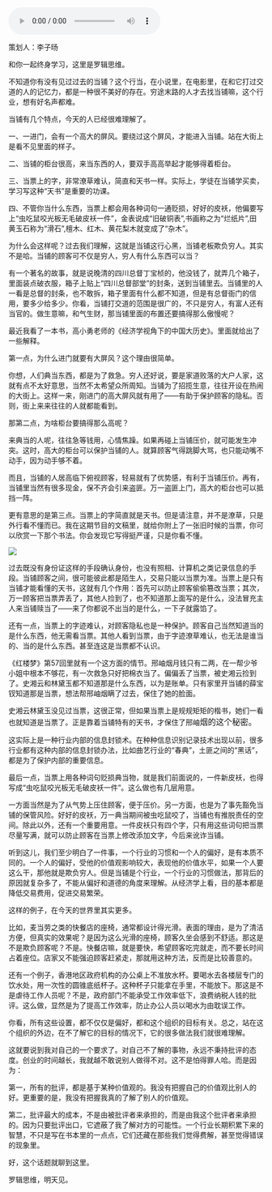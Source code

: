 <audio src="http://igetoss.cdn.igetget.com/mp3/201810/07/201810071857068406043583.mp3" controls="controls">您的浏览器不支持 audio 标签。</audio><p>策划人：李子旸</p><p>和你一起终身学习，这里是罗辑思维。</p><p>不知道你有没有见过过去的当铺？这个行当，在小说里，在电影里，在和它打过交道的人的记忆力，都是一种很不美好的存在。穷途末路的人才去找当铺嘛，这个行业，想有好名声都难。</p><p>当铺有几个特点，今天的人已经很难理解了。</p><p>一、一进门，会有一个高大的屏风。要绕过这个屏风，才能进入当铺。站在大街上是看不见里面的样子。</p><p>二、当铺的柜台很高，来当东西的人，要双手高高举起才能够得着柜台。</p><p>三、当票上的字，非常潦草难认，简直和天书一样。实际上，学徒在当铺学买卖，学习写这种“天书”是重要的功课。</p><p>四、不管你当什么东西，当票上都会用各种词句一通贬损，好好的皮袄，他偏要写上“虫吃鼠咬光板无毛破皮袄一件”，金表说成“旧破铜表”,书画称之为“烂纸片”,田黄玉石称为“滑石”,檀木、红木、黄花梨木就变成了“杂木”。</p><p>为什么会这样呢？过去我们理解，这就是当铺这行心黑，当铺老板欺负穷人。其实不是哈。当铺的顾客可不仅是穷人，穷人有什么东西可以当？</p><p>有一个著名的故事，就是说晚清的四川总督丁宝桢的，他没钱了，就弄几个箱子，里面装点破衣服，箱子上贴上“四川总督部堂”的封条，送到当铺里去。当铺里的人一看是总督的封条，也不敢拆，箱子里面有什么都不知道，但是有总督衙门的信用，要多少给多少。你看，当铺打交道的范围是很广的，不只是穷人，有富人还有当官的。做生意嘛，和气生财，那当铺里面的布置还要搞得那么傲慢呢？</p><p>最近我看了一本书，高小勇老师的《经济学视角下的中国大历史》。里面就给出了一些解释。</p><p>第一点，为什么进门就要有大屏风？这个理由很简单。</p><p>你想，人们典当东西，都是为了救急。穷人还好说，要是家道败落的大户人家，这就有点不太好意思，当然不太希望众所周知。当铺为了招揽生意，往往开设在热闹的大街上。这样一来，刚进门的高大屏风就有用了——有助于保护顾客的隐私。否则，街上来来往往的人就都能看到。</p><p>那第二点，为啥柜台要搞得那么高呢？</p><p>来典当的人呢，往往急等钱用，心情焦躁。如果再碰上当铺压价，就可能发生冲突。这时，高大的柜台可以保护当铺的人。就算顾客气得跳脚大骂，也只能动嘴不动手，因为动手够不着。</p><p>而且，当铺的人居高临下俯视顾客，轻易就有了优势感，有利于当铺压价。再有，当铺里当然有很多现金，保不齐会引来盗匪。万一盗匪上门，高大的柜台也可以抵挡一阵。</p><p> </p><p></p><p></p><p>更有意思的是第三点。当票上的字简直就是天书。但是请注意，并不是潦草，只是外行看不懂而已。我在这期节目的文稿里，就给你附上了一张旧时候的当票，你可以欣赏一下那个书法。你会发现它写得挺严谨，只是你看不懂。</p><img src="https://piccdn.igetget.com/img/201810/07/201810071858046560269165.jpg" /><p>过去既没有身份证这样的手段确认身份，也没有照相、计算机之类记录信息的手段。当铺顾客之间，很可能彼此都是陌生人，交易只能以当票为准。当票上是只有当铺才能看懂的天书，这就有几个作用：首先可以防止顾客偷偷篡改当票；其次，万一顾客把当票弄丢了，其他人捡到了，也不知道那上面写的是什么，没法冒充主人来当铺赎当了——来了你都说不出当的是什么，一下子就露馅了。</p><p>还有一点，当票上的字迹难认，对顾客隐私也是一种保护。顾客自己当然知道当的是什么东西，他无需看当票。其他人看到当票，由于字迹潦草难认，也无法是谁当的、当的是什么东西。甚至连这是当票都不认识。</p><p>《红楼梦》第57回里就有一个这方面的情节。邢岫烟月钱只有二两，在一帮少爷小姐中根本不够花，有一次救急只好把棉衣当了。偏偏丢了当票，被史湘云捡到了。史湘云和林黛玉都不知道那是什么东西，以为是账单。只有家里开当铺的薛宝钗知道那是当票，想法帮邢岫烟瞒了过去，保住了她的脸面。</p><p>史湘云林黛玉没见过当票，这很正常，但如果当票上是规规矩矩的楷书，她们一看也就知道是当票了。正是靠着当铺特有的天书，才保住了邢岫<span style="font-size: 16px;">烟的这个秘密。</span></p><p>这实际上是一种行业内部的信息封锁术。在种种信息识别记录技术出现以前，很多行业都有这种内部的信息封锁办法，比如曲艺行业的“春典”，土匪之间的“黑话”，都是为了保护内部的重要信息。</p><p>最后一点，当票上用各种词句贬损典当物，就是我们前面说的，一件新皮袄，也得写成“虫吃鼠咬光板无毛破皮袄一件”。这么做也有几层用意。</p><p>一方面当然是为了从气势上压住顾客，便于压价。另一方面，也是为了事先豁免当铺的保管风险。好好的皮袄，万一典当期间被虫吃鼠咬了，当铺也有推脱责任的空间。除此以外，还有一个重要用意。一件皮袄只有四个字，只有用这些词句把当票尽量写满，就可以防止顾客在当票上修改添加文字，今后来讹诈当铺。</p><p>听到这儿，我们至少明白了一件事，一个行业的习惯和一个人的偏好，是有本质不同的。一个人的偏好，受他的价值观影响较大，表现他的价值水平，如果一个人要这么干，那他就是欺负穷人。但是当铺是个行业，一个行业的习惯做法，那背后的原因就复杂多了，不能从偏好和道德的角度来理解。从经济学上看，目的基本都是降低交易费用，促进交易繁荣。</p><p>这样的例子，在今天的世界里其实更多。</p><p>比如，麦当劳之类的快餐店的座椅，通常都设计得光滑。表面的理由，是为了清洁方便，但真实的效果呢？是因为这么光滑的座椅，顾客久坐会感到不舒适。那这是不是欺负顾客呢？不是。快餐店嘛，就是要快，希望顾客吃完就走，而不要长时间占着座位。店家又不能强迫顾客赶紧走，那就用这种方法，反而是比较善意的。</p><p>还有一个例子，香港地区政府机构的办公桌上不准放水杯。要喝水去各楼层专门的饮水处，用一次性的圆锥底纸杯子。这种杯子只能拿在手里，不能放下。那这是不是虐待工作人员呢？不是，政府部门不能承受工作效率低下，浪费纳税人钱的批评。这么做，显然是为了提高工作效率，防止办公人员以喝水为由耽误工作。</p><p>你看，所有这些设置，都不仅仅是偏好，都和这个组织的目标有关。总之，站在这个组织的外边，在不了解它的目标的情况下，它的很多做法我们就很难理解。</p><p>这就要说到我对自己的一个要求了。对自己不了解的事物，永远不秉持批评的态度。创业的时间越长，我就越不敢说别人做得不对。这不是怕得罪人哈。而是因为：</p><p>第一，所有的批评，都是基于某种价值观的。我没有把握自己的价值观比别人的好。更重要的是，我没有把握我真的了解了别人的价值观。</p><p>第二，批评最大的成本，不是由被批评者来承担的，而是由我这个批评者来承担的。因为只要批评出口，它遮蔽了我了解对方的可能性。一个行业长期积累下来的智慧，不只是写在书本里的一点点，它们还藏在那些我们觉得费解，甚至觉得错误的现象里。</p><p> </p><p></p><p></p><p>好，这个话题就聊到这里。</p><p>罗辑思维，明天见。</p>